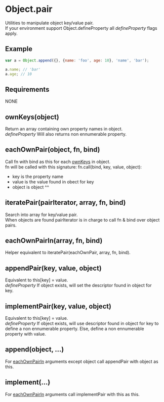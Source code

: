Object.pair
=============

Utilities to manipulate object key/value pair.  
If your environment support Object.defineProperty all *defineProperty* flags apply.

## Example

```javascript
var a = Object.append({}, {name: 'foo', age: 10}, 'name', 'bar');

a.name; // 'bar'
a.age; // 10
```

## Requirements

NONE

## ownKeys(object)

Return an array containing own property names in object.  
*defineProperty* Will also returns non ennumerable property.

## eachOwnPair(object, fn, bind)

Call fn with bind as this for each [ownKeys](#ownKeys(object)) in object.  
fn will be called with this signature: fn.call(bind, key, value, object):
- key is the property name
- value is the value found in obect for key
- object is object ^^

## iteratePair(pairIterator, array, fn, bind)

Search into array for key/value pair.  
When objects are found pairIterator is in charge to call fn & bind over object pairs.

## eachOwnPairIn(array, fn, bind)

Helper equivalent to iteratePair(eachOwnPair, array, fn, bind).

## appendPair(key, value, object)

Equivalent to this[key] = value.  
*defineProperty* If object exists, will set the descriptor found in object for key.

## implementPair(key, value, object)

Equivalent to this[key] = value.  
*defineProperty* If object exists, will use descriptor found in object for key to define a non ennumerable property. Else, define a non ennumerable property with value.

## append(object, ...)

For [eachOwnPairIn]() arguments except object call appendPair with object as this.  

## implement(...)

For [eachOwnPairIn]() arguments call implementPair with this as this.
